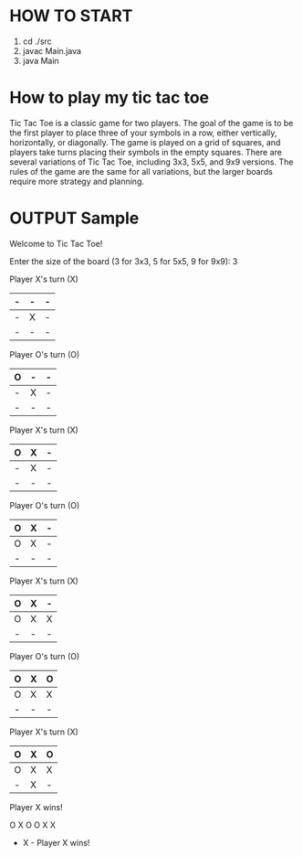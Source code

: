 # HOW TO START

1. cd ./src
2. javac Main.java
3. java Main

# How to play my tic tac toe
Tic Tac Toe is a classic game for two players.
The goal of the game is to be the first player to place three of your symbols in a row, either vertically, horizontally, or diagonally.
The game is played on a grid of squares, and players take turns placing their symbols in the empty squares.
There are several variations of Tic Tac Toe, including 3x3, 5x5, and 9x9 versions.
The rules of the game are the same for all variations, but the larger boards require more strategy and planning.

# OUTPUT Sample

Welcome to Tic Tac Toe!

Enter the size of the board (3 for 3x3, 5 for 5x5, 9 for 9x9): 3

Player X's turn (X)

| - | - | - |
|---|---|---|
| - | X | - |
| - | - | - |

Player O's turn (O)

| O | - | - |
|---|---|---|
| - | X | - |
| - | - | - |

Player X's turn (X)

| O | X | - |
|---|---|---|
| - | X | - |
| - | - | - |

Player O's turn (O)

| O | X | - |
|---|---|---|
| O | X | - |
| - | - | - |

Player X's turn (X)

| O | X | - |
|---|---|---|
| O | X | X |
| - | - | - |

Player O's turn (O)

| O | X | O |
|---|---|---|
| O | X | X |
| - | - | - |

Player X's turn (X)

| O | X | O |
|---|---|---|
| O | X | X |
| - | X | - |

Player X wins!

O X O
O X X
- X -
Player X wins!
